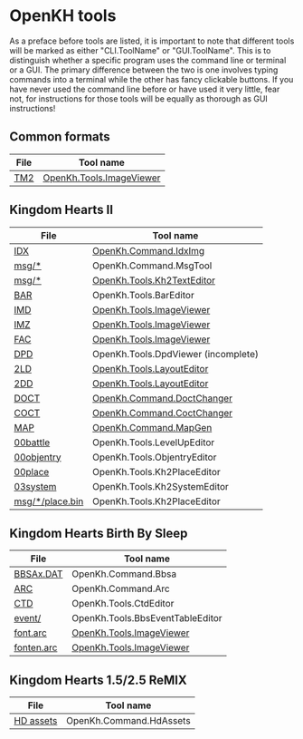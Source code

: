 # OpenKH tools

As a preface before tools are listed, it is important to note that different tools will be marked as either "CLI.ToolName" or "GUI.ToolName". This is to distinguish whether a specific program uses the command line or terminal or a GUI. The primary difference between the two is one involves typing commands into a terminal while the other has fancy clickable buttons.
If you have never used the command line before or have used it very little, fear not, for instructions for those tools will be equally as thorough as GUI instructions!

## Common formats

| File | Tool name
|------|-----------
|[TM2](../common/tm2.md) | [OpenKh.Tools.ImageViewer](./GUI.ImageViewer/index.md)

## Kingdom Hearts II

| File | Tool name
|------|-----------
|[IDX](../kh2/file/type/idx.md) | [OpenKh.Command.IdxImg](./CLI.IdxImg./index.md)
|[msg/*](../kh2/file/type/msg.md) | OpenKh.Command.MsgTool
|[msg/*](../kh2/file/type/msg.md) | [OpenKh.Tools.Kh2TextEditor](./GUI.Kh2TextEditor/index.md)
|[BAR](../kh2/file/type/bar.md) | OpenKh.Tools.BarEditor
|[IMD](../kh2/file/type/image.md#imgd) | [OpenKh.Tools.ImageViewer](./GUI.ImageViewer/index.md)
|[IMZ](../kh2/file/type/image.md#imgz) | [OpenKh.Tools.ImageViewer](./GUI.ImageViewer/index.md)
|[FAC](../kh2/file/type/image.md#fac) | [OpenKh.Tools.ImageViewer](./GUI.ImageViewer/index.md)
|[DPD](../kh2/file/type/dpd.md) | OpenKh.Tools.DpdViewer (incomplete)
|[2LD](../kh2/file/type/2ld.md#layout) | [OpenKh.Tools.LayoutEditor](./GUI.LayoutEditor/index.md)
|[2DD](../kh2/file/type/2ld.md#sequence) | [OpenKh.Tools.LayoutEditor](./GUI.LayoutEditor/index.md)
|[DOCT](../kh2/file/type/doct.md) | [OpenKh.Command.DoctChanger](./CLI.DoctChanger/index.md)
|[COCT](../kh2/file/type/coct.md) | [OpenKh.Command.CoctChanger](./CLI.CoctChanger/index.md)
|[MAP](../kh2/file/map.md) | [OpenKh.Command.MapGen](./CLI.MapGen/index.md)
|[00battle](../kh2/file/type/00battle.md) | OpenKh.Tools.LevelUpEditor
|[00objentry](../kh2/file/type/00objentry.md) | OpenKh.Tools.ObjentryEditor
|[00place](../kh2/file/type/place.md) | OpenKh.Tools.Kh2PlaceEditor
|[03system](../kh2/file/type/03system.md) | OpenKh.Tools.Kh2SystemEditor
|[msg/*/place.bin](../kh2/file/type/place.md) | OpenKh.Tools.Kh2PlaceEditor

## Kingdom Hearts Birth By Sleep

| File | Tool name
|------|-----------
|[BBSAx.DAT](../bbs/bbsa.md)| OpenKh.Command.Bbsa
|[ARC](../bbs/arc.md) | OpenKh.Command.Arc
|[CTD](../bbs/ctd.md) | OpenKh.Tools.CtdEditor
|[event/](../bbs/events.md) | OpenKh.Tools.BbsEventTableEditor
|[font.arc](../bbs/events.md) | [OpenKh.Tools.ImageViewer](./GUI.ImageViewer/index.md)
|[fonten.arc](../bbs/events.md) | [OpenKh.Tools.ImageViewer](./GUI.ImageViewer/index.md)

## Kingdom Hearts 1.5/2.5 ReMIX

| File | Tool name
|------|-----------
|[HD assets](../common/hdassets.md)| OpenKh.Command.HdAssets
